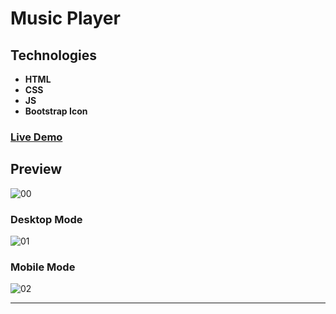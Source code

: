 # Music Player

## Technologies

- **HTML**
- **CSS**
- **JS**
- **Bootstrap Icon**

### [Live Demo](https://rzvkoli.github.io/musicPlayer/)

## Preview
![00](https://user-images.githubusercontent.com/100797809/210571945-293114e7-34d3-48c5-abba-6a083bdb310c.png)
### Desktop Mode
![01](https://user-images.githubusercontent.com/100797809/210571830-aa7878cd-391a-4da0-8431-dd5f25de31a0.png)
### Mobile Mode
![02](https://user-images.githubusercontent.com/100797809/210572068-1aa90f2f-02cd-4b20-9def-6e58b9cc701a.jpg)

---
